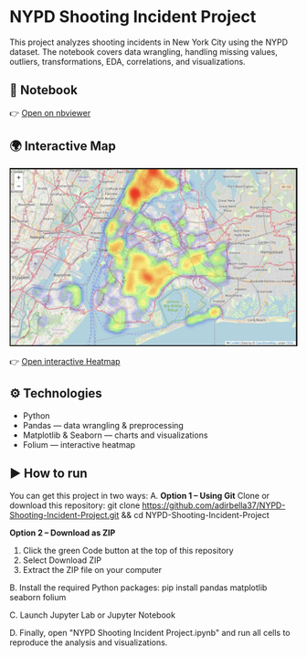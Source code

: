 # NYPD Shooting Incident Project

This project analyzes shooting incidents in New York City using the NYPD dataset.
The notebook covers data wrangling, handling missing values, outliers, transformations, EDA, correlations, and visualizations.

## 📓 Notebook
👉 [Open on nbviewer](https://nbviewer.org/github/adirbella37/NYPD-Shooting-Incident-Project/blob/main/NYPD%20Shooting%20Incident%20Project.ipynb)

## 🌍 Interactive Map
![Heatmap preview](images/heatmap_preview.png)

👉 [Open interactive Heatmap](https://adirbella37.github.io/NYPD-Shooting-Incident-Project/heatmap.html)

## ⚙️ Technologies
- Python 
- Pandas — data wrangling & preprocessing
- Matplotlib & Seaborn — charts and visualizations
- Folium — interactive heatmap 

## ▶️ How to run

You can get this project in two ways:
A. **Option 1 – Using Git**
   Clone or download this repository:
   git clone https://github.com/adirbella37/NYPD-Shooting-Incident-Project.git && cd NYPD-Shooting-Incident-Project

   **Option 2 – Download as ZIP**
   1. Click the green Code button at the top of this repository
   2. Select Download ZIP
   3. Extract the ZIP file on your computer

B. Install the required Python packages:
   pip install pandas matplotlib seaborn folium

C. Launch Jupyter Lab or Jupyter Notebook

D. Finally, open "NYPD Shooting Incident Project.ipynb" and run all cells to reproduce the analysis and visualizations.

